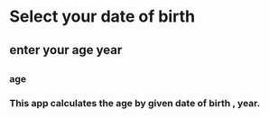 <!DOCTYPE html>
<html>
<body>

<h1>Select your date of birth </h1>
<h2>enter your age year <h2>
<h3> age <h3>
</body>
</html>
<!DOCTYPE html>
<html>
<body>

<p>
This app calculates the age by given date of birth , year.
</p>
